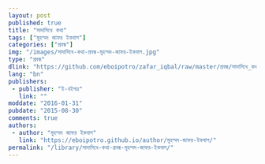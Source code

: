 ```yaml
---
layout: post
published: true
title: "সাদাসিধে কথা"
tags: ["মুহম্মদ জাফর ইকবাল"]
categories: ["প্রবন্ধ"]
img: "/images/সাদাসিধে-কথা-প্রবন্ধ-মুহম্মদ-জাফর-ইকবাল.jpg"
type: "প্রবন্ধ"
dlink: "https://github.com/eboipotro/zafar_iqbal/raw/master/প্রবন্ধ/সাদাসিধে_কথা.epub"
lang: "bn"
publishers: 
 - publisher: "ই-বইপত্র"
   link: ""
moddate: "2016-01-31"
pubdate: "2015-08-30"
comments: true
authors: 
 - author: "মুহম্মদ জাফর ইকবাল"
   link: "https://eboipotro.github.io/author/মুহম্মদ-জাফর-ইকবাল/"
permalink: "/library/সাদাসিধে-কথা-প্রবন্ধ-মুহম্মদ-জাফর-ইকবাল/"
---
```

